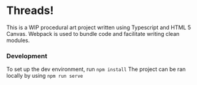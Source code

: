 # Threads! #
This is a WIP procedural art project written using Typescript and HTML 5 Canvas.
Webpack is used to bundle code and facilitate writing clean modules.

### Development ###
To set up the dev environment, run ```npm install```
The project can be ran locally by using ```npm run serve```
